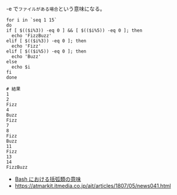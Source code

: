 -e で`ファイルがある場合`という意味になる。

```shell
for i in `seq 1 15`
do
if [ $(($i%3)) -eq 0 ] && [ $(($i%5)) -eq 0 ]; then
  echo 'FizzBuzz'
elif [ $(($i%3)) -eq 0 ]; then
  echo 'Fizz'
elif [ $(($i%5)) -eq 0 ]; then
  echo 'Buzz'
else
  echo $i
fi
done

# 結果
1
2
Fizz
4
Buzz
Fizz
7
8
Fizz
Buzz
11
Fizz
13
14
FizzBuzz
```

- [Bash における括弧類の意味](https://qiita.com/yohm/items/3527d517768402efbcb6)
- https://atmarkit.itmedia.co.jp/ait/articles/1807/05/news041.html

